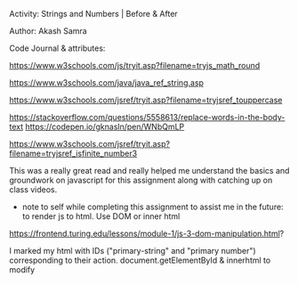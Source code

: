 Activity: Strings and Numbers | Before & After

Author: Akash Samra

Code Journal & attributes:

https://www.w3schools.com/js/tryit.asp?filename=tryjs_math_round

https://www.w3schools.com/java/java_ref_string.asp

https://www.w3schools.com/jsref/tryit.asp?filename=tryjsref_touppercase

https://stackoverflow.com/questions/5558613/replace-words-in-the-body-text
https://codepen.io/gknasln/pen/WNbQmLP

https://www.w3schools.com/jsref/tryit.asp?filename=tryjsref_isfinite_number3

This was a really great read and really helped me understand the basics and groundwork on javascript for this assignment along with catching up on class videos.

- note to self while completing this assignment to assist me in the future: to render js to html. Use DOM or inner html

https://frontend.turing.edu/lessons/module-1/js-3-dom-manipulation.html?

I marked my html with IDs ("primary-string" and "primary number") corresponding to their action.
document.getElementById & innerhtml to modify

